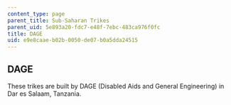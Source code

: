 ```yaml
---
content_type: page
parent_title: Sub-Saharan Trikes
parent_uid: 5e893a20-fdc7-e48f-7ebc-483ca976f0fc
title: DAGE
uid: e9e8caae-b02b-0050-de07-b0a5dda24515
---
```


DAGE
----

These trikes are built by DAGE (Disabled Aids and General Engineering) in Dar es Salaam, Tanzania.